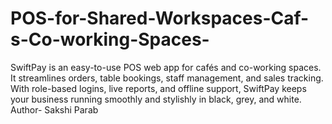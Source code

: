 # POS-for-Shared-Workspaces-Caf-s-Co-working-Spaces-
SwiftPay is an easy-to-use POS web app for cafés and co-working spaces. It streamlines orders, table bookings, staff management, and sales tracking. With role-based logins, live reports, and offline support, SwiftPay keeps your business running smoothly and stylishly in black, grey, and white.
Author- Sakshi Parab 
